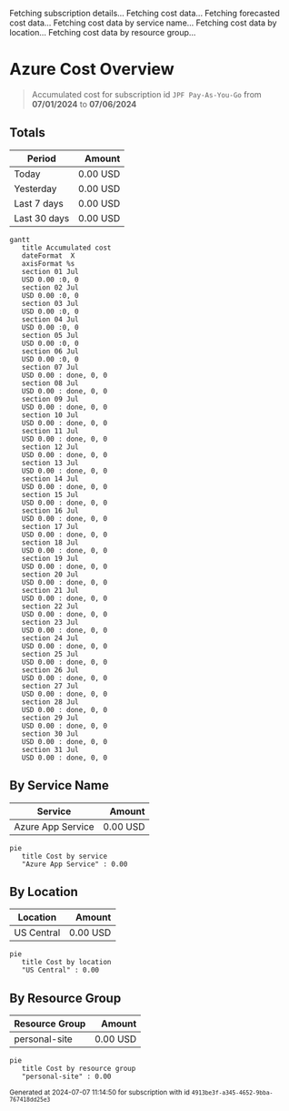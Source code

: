 Fetching subscription details...
Fetching cost data...
Fetching forecasted cost data...
Fetching cost data by service name...
Fetching cost data by location...
Fetching cost data by resource group...
# Azure Cost Overview

> Accumulated cost for subscription id `JPF Pay-As-You-Go` from **07/01/2024** to **07/06/2024**

## Totals

|Period|Amount|
|---|---:|
|Today|0.00 USD|
|Yesterday|0.00 USD|
|Last 7 days|0.00 USD|
|Last 30 days|0.00 USD|

```mermaid
gantt
   title Accumulated cost
   dateFormat  X
   axisFormat %s
   section 01 Jul
   USD 0.00 :0, 0
   section 02 Jul
   USD 0.00 :0, 0
   section 03 Jul
   USD 0.00 :0, 0
   section 04 Jul
   USD 0.00 :0, 0
   section 05 Jul
   USD 0.00 :0, 0
   section 06 Jul
   USD 0.00 :0, 0
   section 07 Jul
   USD 0.00 : done, 0, 0
   section 08 Jul
   USD 0.00 : done, 0, 0
   section 09 Jul
   USD 0.00 : done, 0, 0
   section 10 Jul
   USD 0.00 : done, 0, 0
   section 11 Jul
   USD 0.00 : done, 0, 0
   section 12 Jul
   USD 0.00 : done, 0, 0
   section 13 Jul
   USD 0.00 : done, 0, 0
   section 14 Jul
   USD 0.00 : done, 0, 0
   section 15 Jul
   USD 0.00 : done, 0, 0
   section 16 Jul
   USD 0.00 : done, 0, 0
   section 17 Jul
   USD 0.00 : done, 0, 0
   section 18 Jul
   USD 0.00 : done, 0, 0
   section 19 Jul
   USD 0.00 : done, 0, 0
   section 20 Jul
   USD 0.00 : done, 0, 0
   section 21 Jul
   USD 0.00 : done, 0, 0
   section 22 Jul
   USD 0.00 : done, 0, 0
   section 23 Jul
   USD 0.00 : done, 0, 0
   section 24 Jul
   USD 0.00 : done, 0, 0
   section 25 Jul
   USD 0.00 : done, 0, 0
   section 26 Jul
   USD 0.00 : done, 0, 0
   section 27 Jul
   USD 0.00 : done, 0, 0
   section 28 Jul
   USD 0.00 : done, 0, 0
   section 29 Jul
   USD 0.00 : done, 0, 0
   section 30 Jul
   USD 0.00 : done, 0, 0
   section 31 Jul
   USD 0.00 : done, 0, 0
```

## By Service Name

|Service|Amount|
|---|---:|
|Azure App Service|0.00 USD|

```mermaid
pie
   title Cost by service
   "Azure App Service" : 0.00
```

## By Location

|Location|Amount|
|---|---:|
|US Central|0.00 USD|

```mermaid
pie
   title Cost by location
   "US Central" : 0.00
```

## By Resource Group

|Resource Group|Amount|
|---|---:|
|personal-site|0.00 USD|

```mermaid
pie
   title Cost by resource group
   "personal-site" : 0.00
```

<sup>Generated at 2024-07-07 11:14:50 for subscription with id `4913be3f-a345-4652-9bba-767418dd25e3`</sup>
